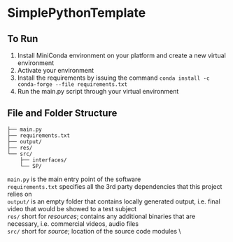 # SimplePythonTemplate

## To Run
1. Install MiniConda environment on your platform and create a new virtual environment
2. Activate your environment
3. Install the requirements by issuing the command `conda install -c conda-forge --file requirements.txt`
4. Run the main.py script through your virtual environment


## File and Folder Structure
```
├── main.py
├── requirements.txt
├── output/
├── res/
└── src/
    ├── interfaces/
    └── SP/
```
`main.py` is the main entry point of the software \
`requirements.txt` specifies all the 3rd party dependencies that this project relies on \
`output/` is an empty folder that contains locally generated output, i.e. final video that would be showed to a test subject \
`res/` short for *resources*; contains any additional binaries that are necessary, i.e. commercial videos, audio files \
`src/` short for *source*; location of the source code modules \
